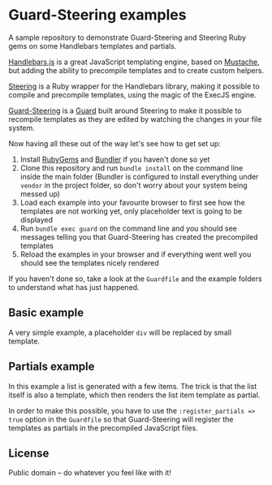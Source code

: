 Guard-Steering examples
=======================

A sample repository to demonstrate Guard-Steering and Steering Ruby gems on some Handlebars templates and partials.

[Handlebars.js](http://handlebarsjs.com/) is a great JavaScript templating engine, based on [Mustache](http://mustache.github.com/), but adding the ability to precompile templates and to create custom helpers.

[Steering](https://github.com/pixeltrix/steering) is a Ruby wrapper for the Handlebars library, making it possible to compile and precompile templates, using the magic of the ExecJS engine.

[Guard-Steering](https://github.com/daaain/guard-steering) is a [Guard](https://github.com/guard/guard) built around Steering to make it possible to recompile templates as they are edited by watching the changes in your file system.

Now having all these out of the way let's see how to get set up:

1. Install [RubyGems](https://rubygems.org/) and [Bundler](http://gembundler.com/) if you haven't done so yet
2. Clone this repository and run `bundle install` on the command line inside the main folder (Bundler is configured to install everything under `vendor` in the project folder, so don't worry about your system being messed up)
3. Load each example into your favourite browser to first see how the templates are not working yet, only placeholder text is going to be displayed
4. Run `bundle exec guard` on the command line and you should see messages telling you that Guard-Steering has created the precompiled templates
5. Reload the examples in your browser and if everything went well you should see the templates nicely rendered

If you haven't done so, take a look at the `Guardfile` and the example folders to understand what has just happened.

## Basic example

A very simple example, a placeholder `div` will be replaced by small template.

## Partials example

In this example a list is generated with a few items. The trick is that the list itself is also a template, which then renders the list item template as partial.

In order to make this possible, you have to use the `:register_partials => true` option in the `Guardfile` so that Guard-Steering will register the templates as partials in the precompiled JavaScript files.

## License

Public domain – do whatever you feel like with it!